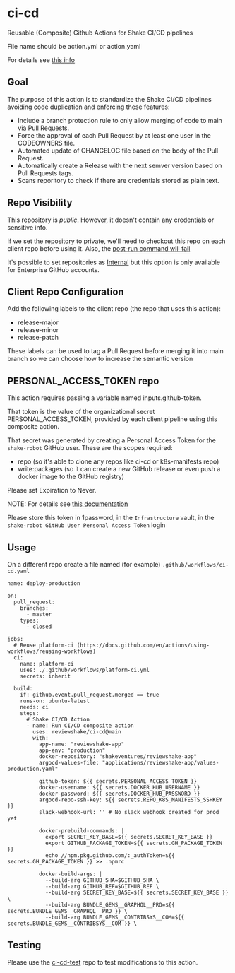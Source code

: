 # ci-cd

Reusable (Composite) Github Actions for Shake CI/CD pipelines

File name should be action.yml or action.yaml

For details see [this info](https://docs.github.com/en/actions/creating-actions/creating-a-composite-action)

## Goal

The purpose of this action is to standardize the Shake CI/CD pipelines avoiding code duplication and enforcing these features:

* Include a branch protection rule to only allow merging of code to main via Pull Requests.
* Force the approval of each Pull Request by at least one user in the CODEOWNERS file.
* Automated update of CHANGELOG file based on the body of the Pull Request.
* Automatically create a Release with the next semver version based on Pull Requests tags.
* Scans reporitory to check if there are credentials stored as plain text.

## Repo Visibility

This repository is *public*. However, it doesn't contain any credentials or sensitive info.

If we set the repository to private, we'll need to checkout this repo on each client repo before using it. Also, the [post-run command will fail](https://stackoverflow.com/questions/69034292/how-do-you-use-a-composite-action-that-exists-in-a-private-repository)

It's possible to set repositories as [Internal](https://dev.to/n3wt0n/finally-custom-github-actions-in-internal-repos-4l91) but this option is only available for Enterprise GitHub accounts.

## Client Repo Configuration

Add the following labels to the client repo (the repo that uses this action):

- release-major
- release-minor
- release-patch

These labels can be used to tag a Pull Request before merging it into main branch so we can choose how to increase the semantic version

## PERSONAL_ACCESS_TOKEN repo

This action requires passing a variable named inputs.github-token.

That token is the value of the organizational secret PERSONAL_ACCESS_TOKEN, provided by each client pipeline using this composite action.

That secret was generated by creating a Personal Access Token for the `shake-robot` GitHub user. These are the scopes required:

- repo (so it's able to clone any repos like ci-cd or k8s-manifests repo)
- write:packages (so it can create a new GitHub release or even push a docker image to the GitHub registry)

Please set Expiration to Never.

NOTE: For details see [this documentation](https://docs.github.com/en/developers/apps/building-oauth-apps/scopes-for-oauth-apps)

Please store this token in 1password, in the `Infrastructure` vault, in the `shake-robot GitHub User Personal Access Token` login

## Usage

On a different repo create a file named (for example) `.github/workflows/ci-cd.yaml`

```
name: deploy-production

on:
  pull_request:
    branches:
      - master
    types:
      - closed

jobs:
  # Reuse platform-ci (https://docs.github.com/en/actions/using-workflows/reusing-workflows)
  ci:
    name: platform-ci
    uses: ./.github/workflows/platform-ci.yml
    secrets: inherit

  build:
    if: github.event.pull_request.merged == true
    runs-on: ubuntu-latest
    needs: ci
    steps:
      # Shake CI/CD Action
      - name: Run CI/CD composite action
        uses: reviewshake/ci-cd@main
        with:
          app-name: "reviewshake-app"
          app-env: "production"
          docker-repository: "shakeventures/reviewshake-app"
          argocd-values-file: "applications/reviewshake-app/values-production.yaml"

          github-token: ${{ secrets.PERSONAL_ACCESS_TOKEN }}
          docker-username: ${{ secrets.DOCKER_HUB_USERNAME }}
          docker-password: ${{ secrets.DOCKER_HUB_PASSWORD }}
          argocd-repo-ssh-key: ${{ secrets.REPO_K8S_MANIFESTS_SSHKEY }}
          slack-webhook-url: '' # No slack webhook created for prod yet

          docker-prebuild-commands: |
            export SECRET_KEY_BASE=${{ secrets.SECRET_KEY_BASE }}
            export GITHUB_PACKAGE_TOKEN=${{ secrets.GH_PACKAGE_TOKEN }}
            echo //npm.pkg.github.com/:_authToken=${{ secrets.GH_PACKAGE_TOKEN }} >> .npmrc

          docker-build-args: |
            --build-arg GITHUB_SHA=$GITHUB_SHA \
            --build-arg GITHUB_REF=$GITHUB_REF \
            --build-arg SECRET_KEY_BASE=${{ secrets.SECRET_KEY_BASE }} \
            --build-arg BUNDLE_GEMS__GRAPHQL__PRO=${{ secrets.BUNDLE_GEMS__GRAPHQL__PRO }} \
            --build-arg BUNDLE_GEMS__CONTRIBSYS__COM=${{ secrets.BUNDLE_GEMS__CONTRIBSYS__COM }} \
```

## Testing

Please use the [ci-cd-test](https://github.com/reviewshake/ci-cd-test) repo to test modifications to this action.

